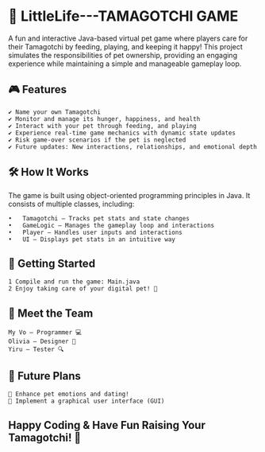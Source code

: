 # 🐣 LittleLife---TAMAGOTCHI GAME  
A fun and interactive Java-based virtual pet game where players care for their Tamagotchi by feeding, playing, and keeping it happy! This project simulates the responsibilities of pet ownership, providing an engaging experience while maintaining a simple and manageable gameplay loop. 

## 🎮 Features
    ✔️ Name your own Tamagotchi
    ✔️ Monitor and manage its hunger, happiness, and health
    ✔️ Interact with your pet through feeding, and playing
    ✔️ Experience real-time game mechanics with dynamic state updates
    ✔️ Risk game-over scenarios if the pet is neglected
    ✔️ Future updates: New interactions, relationships, and emotional depth

## 🛠️ How It Works
The game is built using object-oriented programming principles in Java. It consists of multiple classes, including:

    •	Tamagotchi – Tracks pet stats and state changes
    •	GameLogic – Manages the gameplay loop and interactions
    •	Player – Handles user inputs and interactions
    •	UI – Displays pet stats in an intuitive way

## 🚀 Getting Started
    1️ Compile and run the game: Main.java   
    2 Enjoy taking care of your digital pet! 🐾

## 👥 Meet the Team
    My Vo – Programmer 💻
    Olivia – Designer 🎨
    Yiru – Tester 🔍
    
## 📌 Future Plans

    🔹 Enhance pet emotions and dating!
    🔹 Implement a graphical user interface (GUI)

## Happy Coding & Have Fun Raising Your Tamagotchi! 🎉



